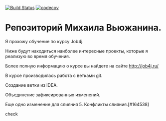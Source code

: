 [![Build Status](https://travis-ci.org/MishaVyuzh/job4j.svg?branch=master)](https://travis-ci.org/MishaVyuzh/job4j)
[![codecov](https://codecov.io/gh/MishaVyuzh/job4j/branch/master/graph/badge.svg)](https://codecov.io/gh/MishaVyuzh/job4j)
# Репозиторий Михаила Вьюжанина.

Я прохожу обучение по курсу Job4j.

Ниже будут находиться наиболее интересные проекты, которые я реализую во время обучения.

Более полную информацию о курсе вы найдете на сайте http://job4j.ru/

В курсе производилась работа с ветками git.

Создание ветки из IDEA.

Объединение зафиксированных изменений.

Еще одно изменение для слияния 5. Конфликты слияния.[#164538]

check
